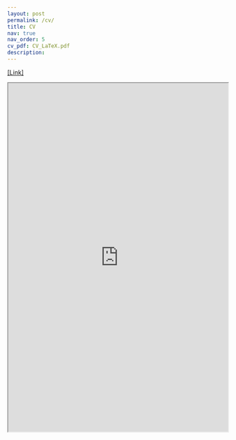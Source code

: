 ```yaml
---
layout: post
permalink: /cv/
title: CV
nav: true
nav_order: 5
cv_pdf: CV_LaTeX.pdf
description: 
---
```

<a href="https://1drv.ms/b/c/c99c347cb6a10c51/IQRP6owqmqWST4HPxe9qRRs3Af-Uh38NYY1kE-Dg8fWx_Oc">[Link]</a>

<div style="width:100%; height:800">
<iframe src="https://1drv.ms/b/c/c99c347cb6a10c51/IQRP6owqmqWST4HPxe9qRRs3Af-Uh38NYY1kE-Dg8fWx_Oc" width="100%" height="800">
</iframe>
</div>